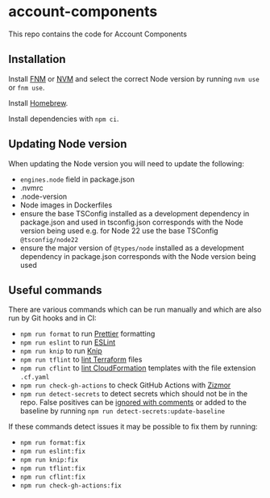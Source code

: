 # account-components

This repo contains the code for Account Components

## Installation

Install [FNM](https://github.com/nvm-sh/nvm) or [NVM](https://github.com/Schniz/fnm) and select the correct Node version by running `nvm use` or `fnm use`.

Install [Homebrew](https://brew.sh/).

Install dependencies with `npm ci`.

## Updating Node version

When updating the Node version you will need to update the following:

- `engines.node` field in package.json
- .nvmrc
- .node-version
- Node images in Dockerfiles
- ensure the base TSConfig installed as a development dependency in package.json and used in tsconfig.json corresponds with the Node version being used e.g. for Node 22 use the base TSConfig `@tsconfig/node22`
- ensure the major version of `@types/node` installed as a development dependency in package.json corresponds with the Node version being used

## Useful commands

There are various commands which can be run manually and which are also run by Git hooks and in CI:

- `npm run format` to run [Prettier](https://prettier.io/) formatting
- `npm run eslint` to run [ESLint](https://eslint.org/)
- `npm run knip` to run [Knip](https://knip.dev/)
- `npm run tflint` to [lint Terraform](https://github.com/terraform-linters/tflint) files
- `npm run cflint` to [lint CloudFormation](https://github.com/aws-cloudformation/cfn-lint) templates with the file extension `.cf.yaml`
- `npm run check-gh-actions` to check GitHub Actions with [Zizmor](https://docs.zizmor.sh/)
- `npm run detect-secrets` to detect secrets which should not be in the repo. False positives can be [ignored with comments](https://github.com/Yelp/detect-secrets?tab=readme-ov-file#inline-allowlisting) or added to the baseline by running `npm run detect-secrets:update-baseline`

If these commands detect issues it may be possible to fix them by running:

- `npm run format:fix`
- `npm run eslint:fix`
- `npm run knip:fix`
- `npm run tflint:fix`
- `npm run cflint:fix`
- `npm run check-gh-actions:fix`
